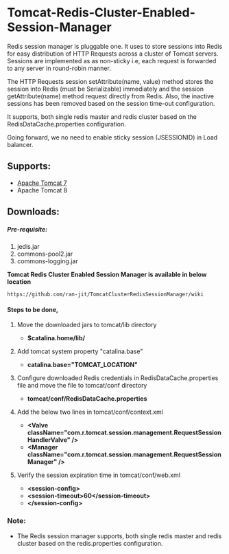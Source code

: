 # Tomcat-Redis-Cluster-Enabled-Session-Manager

Redis session manager is pluggable one. It uses to store sessions into Redis for easy distribution of HTTP Requests across a cluster of Tomcat servers. Sessions are implemented as as non-sticky i.e, each request is forwarded to any server in round-robin manner.

The HTTP Requests session setAttribute(name, value) method stores the session into Redis (must be Serializable) immediately and the session getAttribute(name) method request directly from Redis. Also, the inactive sessions has been removed based on the session time-out configuration.

It supports, both single redis master and redis cluster based on the RedisDataCache.properties configuration.

Going forward, we no need to enable sticky session (JSESSIONID) in Load balancer.

## Supports:
   * [Apache Tomcat 7](https://github.com/ran-jit/TomcatClusterRedisSessionManager/releases/tag/1.0)
   * Apache Tomcat 8

## Downloads:

##### Pre-requisite:
1. jedis.jar
2. commons-pool2.jar
3. commons-logging.jar

**Tomcat Redis Cluster Enabled Session Manager is available in below location**
  
    https://github.com/ran-jit/TomcatClusterRedisSessionManager/wiki
    


#### Steps to be done,
1. Move the downloaded jars to tomcat/lib directory
	* **$catalina.home/lib/**
	
2. Add tomcat system property "catalina.base"
	* **catalina.base="TOMCAT_LOCATION"**

3. Configure downloaded Redis credentials in RedisDataCache.properties file and move the file to tomcat/conf directory
	* **tomcat/conf/RedisDataCache.properties**

4. Add the below two lines in tomcat/conf/context.xml
	* **&#60;Valve className="com.r.tomcat.session.management.RequestSessionHandlerValve" &#47;&#62;**
	* **&#60;Manager className="com.r.tomcat.session.management.RequestSessionManager" &#47;&#62;**

5. Verify the session expiration time in tomcat/conf/web.xml
	* **&#60;session-config&#62;**
	* 	**&#60;session-timeout&#62;60&#60;&#47;session-timeout&#62;**
	* **&#60;&#47;session-config&#62;**

### Note:
  * The Redis session manager supports, both single redis master and redis cluster based on the redis.properties configuration.
